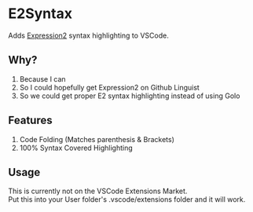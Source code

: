 # E2Syntax
Adds [Expression2](https://github.com/wiremod/wire) syntax highlighting to VSCode.

## Why?
1. Because I can
2. So I could hopefully get Expression2 on Github Linguist
3. So we could get proper E2 syntax highlighting instead of using Golo

## Features
1. Code Folding (Matches parenthesis & Brackets)
2. 100% Syntax Covered Highlighting

## Usage
This is currently not on the VSCode Extensions Market.  
Put this into your User folder's .vscode/extensions folder and it will work.